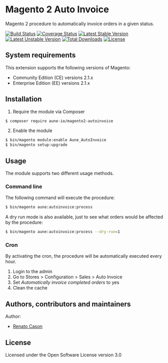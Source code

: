 # Magento 2 Auto Invoice
Magento 2 procedure to automatically invoice orders in a given status.

[![Build Status](https://travis-ci.org/aune-io/magento2-autoinvoice.svg?branch=master)](https://travis-ci.org/aune-io/magento2-autoinvoice)
[![Coverage Status](https://coveralls.io/repos/github/aune-io/magento2-autoinvoice/badge.svg?branch=master)](https://coveralls.io/github/aune-io/magento2-autoinvoice?branch=master)
[![Latest Stable Version](https://poser.pugx.org/aune-io/magento2-autoinvoice/v/stable)](https://packagist.org/packages/aune-io/magento2-autoinvoice)
[![Latest Unstable Version](https://poser.pugx.org/aune-io/magento2-autoinvoice/v/unstable)](https://packagist.org/packages/aune-io/magento2-autoinvoice)
[![Total Downloads](https://poser.pugx.org/aune-io/magento2-autoinvoice/downloads)](https://packagist.org/packages/aune-io/magento2-autoinvoice)
[![License](https://poser.pugx.org/aune-io/magento2-autoinvoice/license)](https://packagist.org/packages/aune-io/magento2-autoinvoice)

## System requirements
This extension supports the following versions of Magento:

*	Community Edition (CE) versions 2.1.x
*	Enterprise Edition (EE) versions 2.1.x

## Installation
1. Require the module via Composer
```bash
$ composer require aune-io/magento2-autoinvoice
```

2. Enable the module
```bash
$ bin/magento module:enable Aune_AutoInvoice
$ bin/magento setup:upgrade
```

## Usage
The module supports two different usage methods.

### Command line
The following command will execute the procedure:

```bash
$ bin/magento aune:autoinvoice:process
```

A dry run mode is also available, just to see what orders would be affected by the procedure:
```bash
$ bin/magento aune:autoinvoice:process --dry-run=1
```

### Cron
By activating the cron, the procedure will be automatically executed every hour.

1. Login to the admin
2. Go to Stores > Configuration > Sales > Auto Invoice
3. Set _Automatically invoice completed orders_ to yes
4. Clean the cache

## Authors, contributors and maintainers

Author:
- [Renato Cason](https://github.com/renatocason)

## License
Licensed under the Open Software License version 3.0
